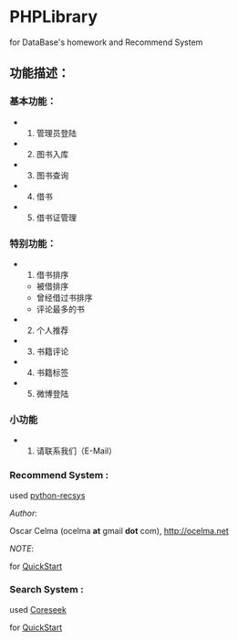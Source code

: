 PHPLibrary
==========

for DataBase's homework and Recommend System

## 功能描述：

### 基本功能：

+ 1. 管理员登陆
+ 2. 图书入库
+ 3. 图书查询
+ 4. 借书
+ 5. 借书证管理

### 特别功能：

+ 1. 借书排序
	+ 被借排序
	+ 曾经借过书排序
	+ 评论最多的书
+ 2. 个人推荐
+ 3. 书籍评论
+ 4. 书籍标签
+ 5. 微博登陆

### 小功能

+ 1. 请联系我们（E-Mail）

### Recommend System :

used [python-recsys](https://github.com/ocelma/python-recsys)

*Author*: 
	
Oscar Celma (ocelma __at__ gmail __dot__ com), http://ocelma.net

*NOTE*:

for [QuickStart](http://ocelma.net/software/python-recsys/build/html/quickstart.html)


### Search System :

used [Coreseek](http://www.coreseek.com/)

for [QuickStart](http://www.coreseek.cn/products/products-install/install_on_bsd_linux/)